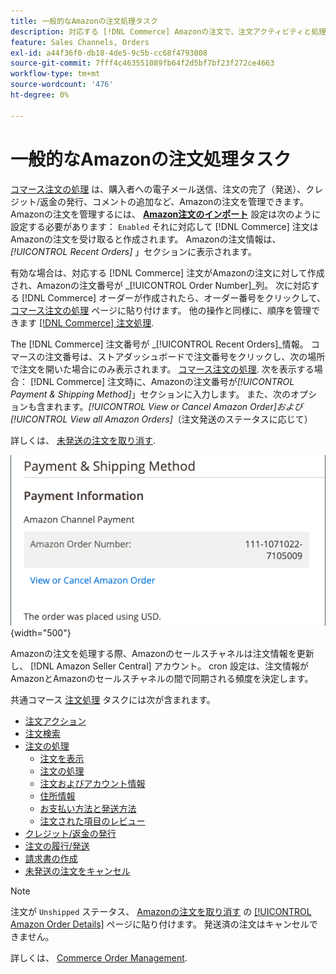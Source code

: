 ```yaml
---
title: 一般的なAmazonの注文処理タスク
description: 対応する [!DNL Commerce] Amazonの注文で、注文アクティビティと処理を管理するために作成された注文 [!UICONTROL Commerce] 管理者。
feature: Sales Channels, Orders
exl-id: a44f36f0-db18-4de5-9c5b-cc68f4793008
source-git-commit: 7fff4c463551089fb64f2d5bf7bf23f272ce4663
workflow-type: tm+mt
source-wordcount: '476'
ht-degree: 0%

---
```


# 一般的なAmazonの注文処理タスク

[コマース注文の処理](https://experienceleague.adobe.com/docs/commerce-admin/stores-sales/order-management/orders/order-processing.html#process-an-order) は、購入者への電子メール送信、注文の完了（発送）、クレジット/返金の発行、コメントの追加など、Amazonの注文を管理できます。 Amazonの注文を管理するには、 [**Amazon注文のインポート**](./order-settings.md) 設定は次のように設定する必要があります： `Enabled` それに対応して [!DNL Commerce] 注文はAmazonの注文を受け取ると作成されます。 Amazonの注文情報は、 *[!UICONTROL Recent Orders]* 」セクションに表示されます。

有効な場合は、対応する [!DNL Commerce] 注文がAmazonの注文に対して作成され、Amazonの注文番号が _[!UICONTROL Order Number]_列。 次に対応する [!DNL Commerce] オーダーが作成されたら、オーダー番号をクリックして、 [コマース注文の処理](https://experienceleague.adobe.com/docs/commerce-admin/stores-sales/order-management/orders/order-processing.html#process-an-order) ページに貼り付けます。 他の操作と同様に、順序を管理できます [[!DNL Commerce] 注文処理](https://experienceleague.adobe.com/docs/commerce-admin/stores-sales/order-management/orders/order-processing.html#process-an-order).

The [!DNL Commerce] 注文番号が _[!UICONTROL Recent Orders]_情報。 コマースの注文番号は、ストアダッシュボードで注文番号をクリックし、次の場所で注文を開いた場合にのみ表示されます。 [コマース注文の処理](https://experienceleague.adobe.com/docs/commerce-admin/stores-sales/order-management/orders/order-processing.html#process-an-order). 次を表示する場合： [!DNL Commerce] 注文時に、Amazonの注文番号が&#x200B;*[!UICONTROL Payment & Shipping Method]*」セクションに入力します。 また、次のオプションも含まれます。*[!UICONTROL View or Cancel Amazon Order]*および&#x200B;*[!UICONTROL View all Amazon Orders]*（注文発送のステータスに応じて）

詳しくは、 [未発送の注文を取り消す](./cancel-unshipped-order.md).

![コマース注文でのAmazon注文情報](assets/amazon-order-number-payment-info.png){width="500"}

Amazonの注文を処理する際、Amazonのセールスチャネルは注文情報を更新し、 [!DNL Amazon Seller Central] アカウント。 cron 設定は、注文情報がAmazonとAmazonのセールスチャネルの間で同期される頻度を決定します。

共通コマース [注文処理](https://experienceleague.adobe.com/docs/commerce-admin/stores-sales/order-management/orders/order-processing.html#process-an-order) タスクには次が含まれます。

- [注文アクション](https://experienceleague.adobe.com/docs/commerce-admin/stores-sales/order-management/orders/orders.html#actions)
- [注文検索](https://experienceleague.adobe.com/docs/commerce-admin/stores-sales/order-management/orders/orders.html#order-search)
- [注文の処理](https://experienceleague.adobe.com/docs/commerce-admin/stores-sales/order-management/orders/order-processing.html#process-an-order)
   - [注文を表示](https://experienceleague.adobe.com/docs/commerce-admin/stores-sales/order-management/orders/order-processing.html#process-an-order#view-an-order)
   - [注文の処理](https://experienceleague.adobe.com/docs/commerce-admin/stores-sales/order-management/orders/order-processing.html#process-an-order#process-an-order)
   - [注文およびアカウント情報](https://experienceleague.adobe.com/docs/commerce-admin/stores-sales/order-management/orders/order-processing.html#process-an-order#order-and-account-information)
   - [住所情報](https://experienceleague.adobe.com/docs/commerce-admin/stores-sales/order-management/orders/order-processing.html#process-an-order#address-information)
   - [お支払い方法と発送方法](https://experienceleague.adobe.com/docs/commerce-admin/stores-sales/order-management/orders/order-processing.html#process-an-order#payment--shipping-method)
   - [注文された項目のレビュー](https://experienceleague.adobe.com/docs/commerce-admin/stores-sales/order-management/orders/order-processing.html#process-an-order#review-items-ordered)
- [クレジット/返金の発行](https://experienceleague.adobe.com/docs/commerce-admin/stores-sales/order-management/credit-memos/credit-memo-create.html)
- [注文の履行/発送](https://experienceleague.adobe.com/docs/commerce-admin/stores-sales/order-management/shipments.html#create-a-shipment)
- [請求書の作成](https://experienceleague.adobe.com/docs/commerce-admin/stores-sales/order-management/invoices.html#create-an-invoice)
- [未発送の注文をキャンセル](./cancel-unshipped-order.md)

>[!NOTE]
>
>注文が `Unshipped` ステータス、 [Amazonの注文を取り消す](./cancel-unshipped-order.md) の [[!UICONTROL Amazon Order Details]](./amazon-order-details.md) ページに貼り付けます。 発送済の注文はキャンセルできません。

詳しくは、 [Commerce Order Management](https://experienceleague.adobe.com/docs/commerce-admin/stores-sales/introduction.html#order-management-and-operations).
